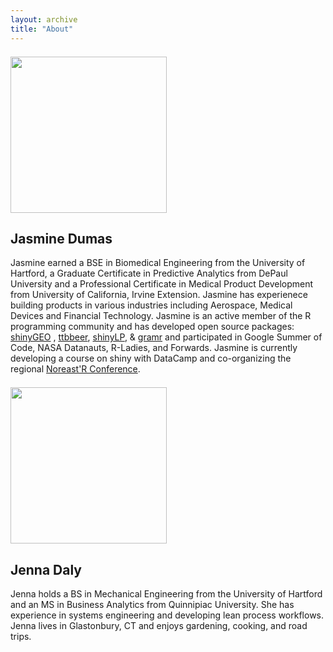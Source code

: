 ```yaml
---
layout: archive
title: "About"
---
```



<div class="tiles">

<div class="tile">
  <p><img style="margin: 7px 15px 0px 0px;" src="https://github.com/jasdumas.png" width="250" /></p>
  <h2 class="post-title">Jasmine Dumas</h2>
  <p class="post-excerpt">Jasmine earned a BSE in Biomedical Engineering from the University of Hartford, a Graduate Certificate in Predictive Analytics from DePaul University and a Professional Certificate in Medical Product Development from University of California, Irvine Extension. Jasmine has experienece building products in various industries including Aerospace, Medical Devices and Financial Technology. Jasmine is an active member of the R programming community and has developed open source packages: <a href = "https://github.com/jasdumas/shinyGEO">shinyGEO</a> , <a href = "https://github.com/jasdumas/ttbbeer" >ttbbeer</a>, <a href = "https://github.com/jasdumas/shinyLP">shinyLP</a>, &  <a href = "https://github.com/ropenscilabs/gramr">gramr</a> and participated in Google Summer of Code, NASA Datanauts, R-Ladies, and Forwards. Jasmine is currently developing a course on shiny with DataCamp and co-organizing the regional <a href = "https://noreastrconf.com/">Noreast'R Conference</a>.</p>
</div><!-- /.tile -->

<div class="tile">
  <p><img style="margin: 7px 15px 0px 0px;" src="https://github.com/jennadaly.png" width="250" /></p>
  <h2 class="post-title">Jenna Daly</h2>
  <p class="post-excerpt">Jenna holds a BS in Mechanical Engineering from the University of Hartford and an MS in Business Analytics from Quinnipiac University. She has experience in systems engineering and developing lean process workflows. Jenna lives in Glastonbury, CT and enjoys gardening, cooking, and road trips.</p>
</div><!-- /.tile -->

</div><!-- /.tiles -->



<div style="clear: left;"></div>

